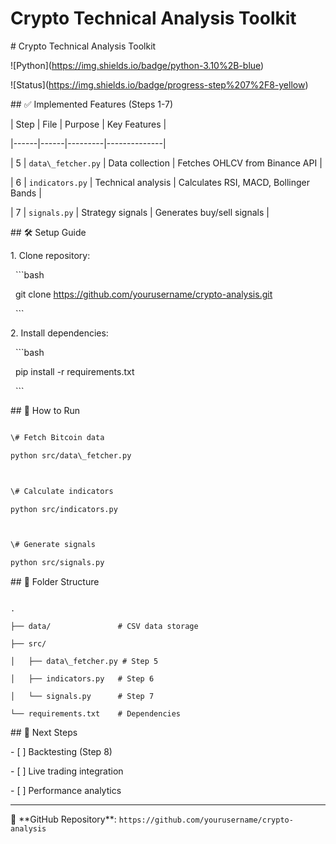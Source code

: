 # Crypto Technical Analysis Toolkit



\# Crypto Technical Analysis Toolkit



!\[Python](https://img.shields.io/badge/python-3.10%2B-blue)

!\[Status](https://img.shields.io/badge/progress-step%207%2F8-yellow)



\## ✅ Implemented Features (Steps 1-7)

| Step | File | Purpose | Key Features |

|------|------|---------|--------------|

| 5 | `data\_fetcher.py` | Data collection | Fetches OHLCV from Binance API |

| 6 | `indicators.py` | Technical analysis | Calculates RSI, MACD, Bollinger Bands |

| 7 | `signals.py` | Strategy signals | Generates buy/sell signals |



\## 🛠️ Setup Guide

1\. Clone repository:

&nbsp;  ```bash

&nbsp;  git clone https://github.com/yourusername/crypto-analysis.git

&nbsp;  ```

2\. Install dependencies:

&nbsp;  ```bash

&nbsp;  pip install -r requirements.txt

&nbsp;  ```



\## 🚀 How to Run

```bash

\# Fetch Bitcoin data

python src/data\_fetcher.py



\# Calculate indicators

python src/indicators.py



\# Generate signals

python src/signals.py

```



\## 📂 Folder Structure

```

.

├── data/               # CSV data storage

├── src/

│   ├── data\_fetcher.py # Step 5

│   ├── indicators.py   # Step 6

│   └── signals.py      # Step 7

└── requirements.txt    # Dependencies

```



\## 📝 Next Steps

\- \[ ] Backtesting (Step 8)

\- \[ ] Live trading integration

\- \[ ] Performance analytics



---

🔗 \*\*GitHub Repository\*\*: `https://github.com/yourusername/crypto-analysis`

